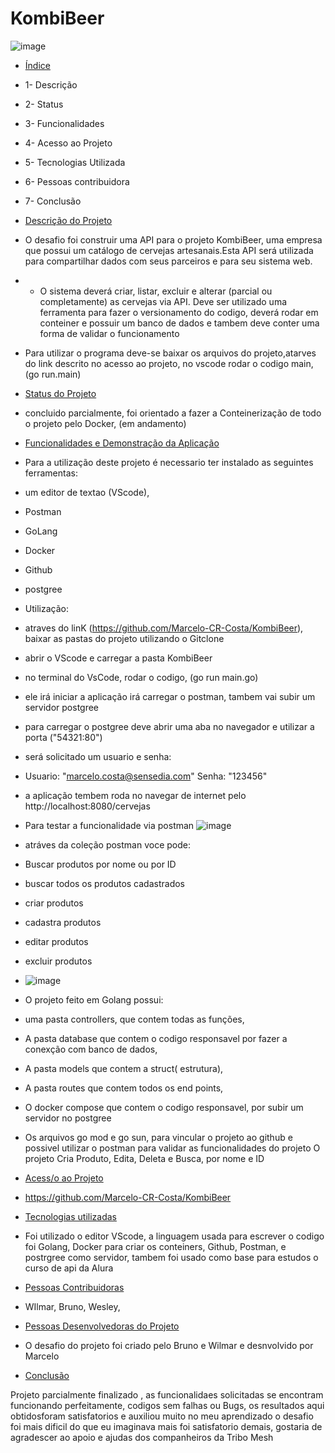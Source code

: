 # KombiBeer

![image](https://user-images.githubusercontent.com/103424049/178971486-3fede123-3f90-4f4e-9eeb-7aaa33207ab6.png)

* [Índice](#índice)
* 1- Descrição
* 2- Status
* 3- Funcionalidades
* 4- Acesso ao Projeto
* 5- Tecnologias Utilizada
* 6- Pessoas contribuidora
* 7- Conclusão
* [Descrição do Projeto](#descrição-do-Projeto)
*   O desafio foi construir uma API para o projeto KombiBeer, uma empresa que possui um catálogo de cervejas artesanais.Esta API será utilizada para compartilhar dados com seus parceiros e para seu sistema web.
*   * O sistema deverá criar, listar, excluir e alterar (parcial ou completamente) as cervejas via API. Deve ser utilizado uma ferramenta para fazer o versionamento do codigo, deverá rodar em conteiner e possuir um banco de dados e tambem deve conter uma forma de validar o funcionamento
* Para utilizar o programa deve-se baixar os arquivos do projeto,atarves do link descrito no acesso ao projeto, no vscode rodar o codigo main,(go run.main)
* [Status do Projeto](#status-do-Projeto)
* concluido parcialmente, foi orientado a fazer a Conteinerização de todo o projeto pelo Docker, (em andamento)
*   [Funcionalidades e Demonstração da Aplicação](#funcionalidades-e-demonstração-da-aplicação)
*  Para a utilização deste projeto é necessario ter instalado as seguintes ferramentas:
*  um editor de textao (VScode),
*  Postman
*  GoLang
*  Docker
*  Github
*  postgree
*  Utilização:
*  atraves do linK (https://github.com/Marcelo-CR-Costa/KombiBeer), baixar as pastas do projeto utilizando o Gitclone
*  abrir o VScode e carregar a pasta KombiBeer
*  no terminal do VsCode, rodar o codigo, (go run main.go)
*  ele irá iniciar a aplicação irá carregar o postman, tambem vai subir um servidor postgree
*  para carregar o postgree deve abrir uma aba no navegador e utilizar a porta ("54321:80")
*  será solicitado um usuario e senha: 
*  Usuario: "marcelo.costa@sensedia.com"
   Senha:   "123456"
*  a aplicação tembem roda no navegar de internet pelo http://localhost:8080/cervejas
*  Para testar a funcionalidade via postman ![image](https://user-images.githubusercontent.com/103424049/179528269-2b661ffe-68f1-4cf2-9ded-d9773c135af2.png)

*  atráves da coleção postman voce pode:
*  Buscar produtos por nome ou por ID
*  buscar todos os produtos cadastrados
*  criar produtos
*  cadastra produtos
*  editar produtos 
*  excluir produtos
*  ![image](https://user-images.githubusercontent.com/103424049/179529413-89883f14-758e-49de-b42e-ae7e83b590e3.png)
*  O projeto feito em Golang possui: 
* uma pasta controllers, que contem todas as funções,
* A pasta database que contem o codigo responsavel por fazer a conexção com banco de dados, 
* A pasta models que contem a struct( estrutura), 
* A pasta routes que contem todos os end points,
* O docker compose que contem o codigo responsavel, por subir um servidor no postgree
* Os arquivos go mod e go sun, para vincular o projeto ao github
e possivel utilizar o postman para validar as funcionalidades do projeto 
O projeto Cria Produto, Edita, Deleta e Busca, por nome e ID 
* [Acess/o ao Projeto](#acesso-ao-projeto)
* https://github.com/Marcelo-CR-Costa/KombiBeer
* [Tecnologias utilizadas](#tecnologias-utilizadas)
* Foi utilizado o editor VScode, a linguagem usada para escrever o codigo foi  Golang, Docker para criar os conteiners, Github, Postman, e postrgree como servidor, tambem foi usado como base para estudos o curso de api da Alura
* [Pessoas Contribuidoras](#pessoas-contribuidoras)
* WIlmar, Bruno, Wesley,
* [Pessoas Desenvolvedoras do Projeto](#pessoas-desenvolvedoras)
* O desafio do projeto foi criado pelo Bruno e Wilmar e desnvolvido por Marcelo
* [Conclusão](#conclusão)

Projeto parcialmente finalizado , as funcionalidaes solicitadas  se encontram funcionando perfeitamente, codigos sem falhas ou Bugs, os resultados aqui obtidosforam satisfatorios e auxiliou muito no meu aprendizado
o desafio foi mais dificil do que eu imaginava mais foi satisfatorio demais, gostaria de agradescer ao apoio e ajudas dos companheiros da Tribo Mesh
